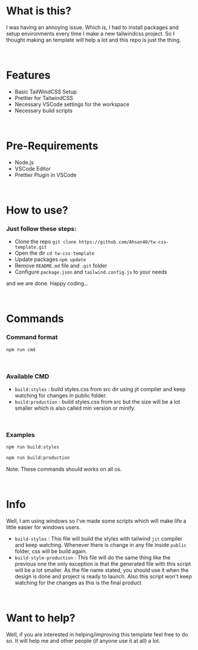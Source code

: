 # What is this?

I was having an annoying issue. Which is, I had to install packages and setup environments every time I make a new tailwindcss project. So I thought making an template will help a lot and this repo is just the thing.

&nbsp;
&nbsp;

# Features

- Basic TailWindCSS Setup
- Prettier for TailwindCSS
- Necessary VSCode settings for the workspace
- Necessary build scripts

&nbsp;
&nbsp;

# Pre-Requirements

- Node.js
- VSCode Editor
- Prettier Plugin in VSCode

&nbsp;
&nbsp;

# How to use?

### Just follow these steps:

- Clone the repo
  `git clone https://github.com/Ahsan40/tw-css-template.git`
- Open the dir `cd tw-css-template`
- Update packages
  `npm update`
- Remove `README.md` file and `.git` folder
- Configure `package.json` and `tailwind.config.js` to your needs

and we are done. Happy coding...

&nbsp;
&nbsp;

# Commands

### Command format

```bash
npm run cmd
```

&nbsp;

### Available CMD

- `build:styles` : build styles.css from src dir using jit compiler and keep watching for changes in public folder.
- `build:production` : build styles.css from src but the size will be a lot smaller which is also called min version or minify.

&nbsp;

### Examples

```bash
npm run build:styles
```

```bash
npm run build:production
```

Note: These commands should works on all os.

&nbsp;
&nbsp;

# Info

Well, I am using windows so I've made some scripts which will make life a little easier for windows users.

- `build-styles` : This file will build the styles with tailwind `jit` compiler and keep watching. Whenever there is change in any file inside `public` folder, css will be build again.
- `build-style-production` : This file will do the same thing like the previous one the only exception is that the generated file with this script will be a lot smaller. As the file name stated, you should use it when the design is done and project is ready to launch. Also this script won't keep watching for the changes as this is the final product

&nbsp;
&nbsp;

# Want to help?

Well, if you are interested in helping/improving this template feel free to do so. It will help me and other people (if anyone use it at all) a lot.
